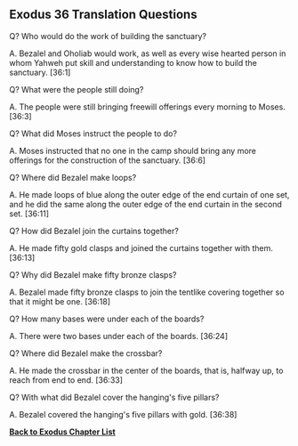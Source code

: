## Exodus 36 Translation Questions ##

Q? Who would do the work of building the sanctuary?

A. Bezalel and Oholiab would work, as well as every wise hearted person in whom Yahweh put skill and understanding to know how to build the sanctuary. [36:1]

Q? What were the people still doing?

A. The people were still bringing freewill offerings every morning to Moses. [36:3]

Q? What did Moses instruct the people to do?

A. Moses instructed that no one in the camp should bring any more offerings for the construction of the sanctuary. [36:6]

Q? Where did Bezalel make loops?

A. He made loops of blue along the outer edge of the end curtain of one set, and he did the same along the outer edge of the end curtain in the second set. [36:11]

Q? How did Bezalel join the curtains together?

A. He made fifty gold clasps and joined the curtains together with them. [36:13]

Q? Why did Bezalel make fifty bronze clasps?

A. Bezalel made fifty bronze clasps to join the tentlike covering together so that it might be one. [36:18]

Q? How many bases were under each of the boards?

A. There were two bases under each of the boards. [36:24]

Q? Where did Bezalel make the crossbar?

A. He made the crossbar in the center of the boards, that is, halfway up, to reach from end to end. [36:33]

Q? With what did Bezalel cover the hanging's five pillars?

A. Bezalel covered the hanging's five pillars with gold. [36:38]

__[Back to Exodus Chapter List](./)__

